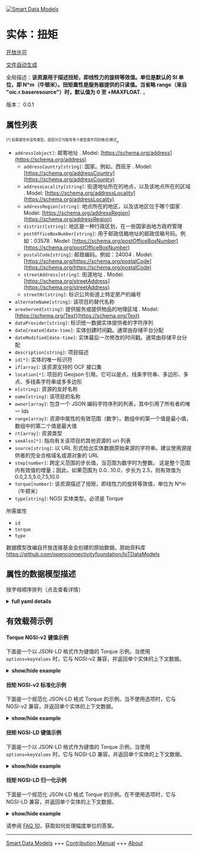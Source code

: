 <!-- 10-Header -->    
[![Smart Data Models](https://smartdatamodels.org/wp-content/uploads/2022/01/SmartDataModels_logo.png "Logo")](https://smartdatamodels.org)    
实体：扭矩    
=====<!-- /10-Header -->    
<!-- 15-License -->    
[开放许可](https://github.com/smart-data-models//dataModel.OCF/blob/master/Torque/LICENSE.md)    
[文件自动生成](https://docs.google.com/presentation/d/e/2PACX-1vTs-Ng5dIAwkg91oTTUdt8ua7woBXhPnwavZ0FxgR8BsAI_Ek3C5q97Nd94HS8KhP-r_quD4H0fgyt3/pub?start=false&loop=false&delayms=3000#slide=id.gb715ace035_0_60)    
<!-- /15-License -->    
<!-- 20-Description -->    
全局描述：**该资源用于描述扭矩，即线性力的旋转等效值。单位是默认的 SI 单位，即 N*m（牛顿米）。扭矩属性是服务器提供的只读值。当省略 range（来自 "oic.r.baseresource"）时，默认值为 0 至 +MAXFLOAT.** 。    
版本： 0.0.1    
<!-- /20-Description -->    
<!-- 30-PropertiesList -->    
## 属性列表    
<sup><sub>[*] 如果属性中没有类型，是因为它可能有多个类型或不同的格式/模式</sub></sup>。    
- `address[object]`: 邮寄地址  . Model: [https://schema.org/address](https://schema.org/address)	- `addressCountry[string]`: 国家。例如，西班牙  . Model: [https://schema.org/addressCountry](https://schema.org/addressCountry)    
	- `addressLocality[string]`: 街道地址所在的地点，以及该地点所在的区域  . Model: [https://schema.org/addressLocality](https://schema.org/addressLocality)    
	- `addressRegion[string]`: 地点所在的地区，以及该地区位于哪个国家  . Model: [https://schema.org/addressRegion](https://schema.org/addressRegion)    
	- `district[string]`: 地区是一种行政区划，在一些国家由地方政府管理      
	- `postOfficeBoxNumber[string]`: 用于邮政信箱地址的邮政信箱号码。例如：03578  . Model: [https://schema.org/postOfficeBoxNumber](https://schema.org/postOfficeBoxNumber)    
	- `postalCode[string]`: 邮政编码。例如：24004  . Model: [https://schema.org/https://schema.org/postalCode](https://schema.org/https://schema.org/postalCode)    
	- `streetAddress[string]`: 街道地址  . Model: [https://schema.org/streetAddress](https://schema.org/streetAddress)    
	- `streetNr[string]`: 标识公共街道上特定房产的编号      
- `alternateName[string]`: 该项目的替代名称  - `areaServed[string]`: 提供服务或提供物品的地理区域  . Model: [https://schema.org/Text](https://schema.org/Text)- `dataProvider[string]`: 标识统一数据实体提供者的字符序列  - `dateCreated[date-time]`: 实体创建时间戳。通常由存储平台分配  - `dateModified[date-time]`: 实体最后一次修改的时间戳。通常由存储平台分配  - `description[string]`: 项目描述  - `id[*]`: 实体的唯一标识符  - `if[array]`: 该资源支持的 OCF 接口集  - `location[*]`: 项目的 Geojson 引用。它可以是点、线条字符串、多边形、多点、多线条字符串或多多边形  - `n[string]`: 资源的友好名称  - `name[string]`: 该项目的名称  - `owner[array]`: 包含一个 JSON 编码字符序列的列表，其中引用了所有者的唯一 Ids  - `range[array]`: 资源中属性的有效范围（数字）。数组中的第一个值是最小值，数组中的第二个值是最大值  - `rt[array]`: 资源类型  - `seeAlso[*]`: 指向有关该项目的其他资源的 uri 列表  - `source[string]`: 以 URL 形式给出实体数据原始来源的字符串。建议使用源提供者的完全合格域名或源对象的 URL  - `step[number]`: 跨定义范围的步长值，当范围为数字时为整数。  这是整个范围内有效值的增量；因此，如果范围为 0.0...10.0，步长为 2.5，则有效值为 0.0,2.5,5.0,7.5,10.0  - `torque[number]`: 该资源描述了扭矩，即线性力的旋转等效值，单位为 N*m（牛顿米）  - `type[string]`: NGSI 实体类型。必须是 Torque  <!-- /30-PropertiesList -->    
<!-- 35-RequiredProperties -->    
所需属性    
- `id`  - `torque`  - `type`  <!-- /35-RequiredProperties -->    
<!-- 40-RequiredProperties -->    
数据模型改编自开放连接基金会创建的原始数据。原始资料库 https://github.com/openconnectivityfoundation/IoTDataModels    
<!-- /40-RequiredProperties -->    
<!-- 50-DataModelHeader -->    
## 属性的数据模型描述    
按字母顺序排列（点击查看详情）    
<!-- /50-DataModelHeader -->    
<!-- 60-ModelYaml -->    
<details><summary><strong>full yaml details</strong></summary>      
```yaml    
Torque:      
  description: 'This Resource describes the torque, which is the rotational equivalent of linear force. The unit, which is the default SI unit, is N*m (Newton metre). The torque Property is a read-only value that is provided by the server. When range (from ''oic.r.baseresource'') is omitted the default is 0 to +MAXFLOAT.'      
  properties:      
    address:      
      description: The mailing address      
      properties:      
        addressCountry:      
          description: 'The country. For example, Spain'      
          type: string      
          x-ngsi:      
            model: https://schema.org/addressCountry      
            type: Property      
        addressLocality:      
          description: 'The locality in which the street address is, and which is in the region'      
          type: string      
          x-ngsi:      
            model: https://schema.org/addressLocality      
            type: Property      
        addressRegion:      
          description: 'The region in which the locality is, and which is in the country'      
          type: string      
          x-ngsi:      
            model: https://schema.org/addressRegion      
            type: Property      
        district:      
          description: 'A district is a type of administrative division that, in some countries, is managed by the local government'      
          type: string      
          x-ngsi:      
            type: Property      
        postOfficeBoxNumber:      
          description: 'The post office box number for PO box addresses. For example, 03578'      
          type: string      
          x-ngsi:      
            model: https://schema.org/postOfficeBoxNumber      
            type: Property      
        postalCode:      
          description: 'The postal code. For example, 24004'      
          type: string      
          x-ngsi:      
            model: https://schema.org/https://schema.org/postalCode      
            type: Property      
        streetAddress:      
          description: The street address      
          type: string      
          x-ngsi:      
            model: https://schema.org/streetAddress      
            type: Property      
        streetNr:      
          description: Number identifying a specific property on a public street      
          type: string      
          x-ngsi:      
            type: Property      
      type: object      
      x-ngsi:      
        model: https://schema.org/address      
        type: Property      
    alternateName:      
      description: An alternative name for this item      
      type: string      
      x-ngsi:      
        type: Property      
    areaServed:      
      description: The geographic area where a service or offered item is provided      
      type: string      
      x-ngsi:      
        model: https://schema.org/Text      
        type: Property      
    dataProvider:      
      description: A sequence of characters identifying the provider of the harmonised data entity      
      type: string      
      x-ngsi:      
        type: Property      
    dateCreated:      
      description: Entity creation timestamp. This will usually be allocated by the storage platform      
      format: date-time      
      type: string      
      x-ngsi:      
        type: Property      
    dateModified:      
      description: Timestamp of the last modification of the entity. This will usually be allocated by the storage platform      
      format: date-time      
      type: string      
      x-ngsi:      
        type: Property      
    description:      
      description: A description of this item      
      type: string      
      x-ngsi:      
        type: Property      
    id:      
      anyOf:      
        - description: Identifier format of any NGSI entity      
          maxLength: 256      
          minLength: 1      
          pattern: ^[\w\-\.\{\}\$\+\*\[\]`|~^@!,:\\]+$      
          type: string      
          x-ngsi:      
            type: Property      
        - description: Identifier format of any NGSI entity      
          format: uri      
          type: string      
          x-ngsi:      
            type: Property      
      description: Unique identifier of the entity      
      x-ngsi:      
        type: Property      
    if:      
      description: The OCF Interface set supported by this Resource      
      items:      
        enum:      
          - oic.if.s      
          - oic.if.baseline      
        type: string      
      minItems: 1      
      readOnly: true      
      type: array      
      uniqueItems: true      
      x-ngsi:      
        type: Property      
    location:      
      description: 'Geojson reference to the item. It can be Point, LineString, Polygon, MultiPoint, MultiLineString or MultiPolygon'      
      oneOf:      
        - description: Geojson reference to the item. Point      
          properties:      
            bbox:      
              items:      
                type: number      
              minItems: 4      
              type: array      
            coordinates:      
              items:      
                type: number      
              minItems: 2      
              type: array      
            type:      
              enum:      
                - Point      
              type: string      
          required:      
            - type      
            - coordinates      
          title: GeoJSON Point      
          type: object      
          x-ngsi:      
            type: GeoProperty      
        - description: Geojson reference to the item. LineString      
          properties:      
            bbox:      
              items:      
                type: number      
              minItems: 4      
              type: array      
            coordinates:      
              items:      
                items:      
                  type: number      
                minItems: 2      
                type: array      
              minItems: 2      
              type: array      
            type:      
              enum:      
                - LineString      
              type: string      
          required:      
            - type      
            - coordinates      
          title: GeoJSON LineString      
          type: object      
          x-ngsi:      
            type: GeoProperty      
        - description: Geojson reference to the item. Polygon      
          properties:      
            bbox:      
              items:      
                type: number      
              minItems: 4      
              type: array      
            coordinates:      
              items:      
                items:      
                  items:      
                    type: number      
                  minItems: 2      
                  type: array      
                minItems: 4      
                type: array      
              type: array      
            type:      
              enum:      
                - Polygon      
              type: string      
          required:      
            - type      
            - coordinates      
          title: GeoJSON Polygon      
          type: object      
          x-ngsi:      
            type: GeoProperty      
        - description: Geojson reference to the item. MultiPoint      
          properties:      
            bbox:      
              items:      
                type: number      
              minItems: 4      
              type: array      
            coordinates:      
              items:      
                items:      
                  type: number      
                minItems: 2      
                type: array      
              type: array      
            type:      
              enum:      
                - MultiPoint      
              type: string      
          required:      
            - type      
            - coordinates      
          title: GeoJSON MultiPoint      
          type: object      
          x-ngsi:      
            type: GeoProperty      
        - description: Geojson reference to the item. MultiLineString      
          properties:      
            bbox:      
              items:      
                type: number      
              minItems: 4      
              type: array      
            coordinates:      
              items:      
                items:      
                  items:      
                    type: number      
                  minItems: 2      
                  type: array      
                minItems: 2      
                type: array      
              type: array      
            type:      
              enum:      
                - MultiLineString      
              type: string      
          required:      
            - type      
            - coordinates      
          title: GeoJSON MultiLineString      
          type: object      
          x-ngsi:      
            type: GeoProperty      
        - description: Geojson reference to the item. MultiLineString      
          properties:      
            bbox:      
              items:      
                type: number      
              minItems: 4      
              type: array      
            coordinates:      
              items:      
                items:      
                  items:      
                    items:      
                      type: number      
                    minItems: 2      
                    type: array      
                  minItems: 4      
                  type: array      
                type: array      
              type: array      
            type:      
              enum:      
                - MultiPolygon      
              type: string      
          required:      
            - type      
            - coordinates      
          title: GeoJSON MultiPolygon      
          type: object      
          x-ngsi:      
            type: GeoProperty      
      x-ngsi:      
        type: GeoProperty      
    n:      
      description: Friendly name of the Resource      
      maxLength: 64      
      readOnly: true      
      type: string      
      x-ngsi:      
        type: Property      
    name:      
      description: The name of this item      
      type: string      
      x-ngsi:      
        type: Property      
    owner:      
      description: A List containing a JSON encoded sequence of characters referencing the unique Ids of the owner(s)      
      items:      
        anyOf:      
          - description: Identifier format of any NGSI entity      
            maxLength: 256      
            minLength: 1      
            pattern: ^[\w\-\.\{\}\$\+\*\[\]`|~^@!,:\\]+$      
            type: string      
            x-ngsi:      
              type: Property      
          - description: Identifier format of any NGSI entity      
            format: uri      
            type: string      
            x-ngsi:      
              type: Property      
        description: Unique identifier of the entity      
        x-ngsi:      
          type: Property      
      type: array      
      x-ngsi:      
        type: Property      
    range:      
      description: 'The valid range for the Property in the Resource as a number. The first value in the array is the minimum value, the second value in the array is the maximum value'      
      items:      
        type: number      
      maxItems: 2      
      minItems: 2      
      readOnly: true      
      type: array      
      x-ngsi:      
        type: Property      
    rt:      
      description: The Resource Type      
      items:      
        enum:      
          - oic.r.torque      
        type: string      
      minItems: 1      
      readOnly: true      
      type: array      
      uniqueItems: true      
      x-ngsi:      
        type: Property      
    seeAlso:      
      description: list of uri pointing to additional resources about the item      
      oneOf:      
        - items:      
            format: uri      
            type: string      
          minItems: 1      
          type: array      
        - format: uri      
          type: string      
      x-ngsi:      
        type: Property      
    source:      
      description: 'A sequence of characters giving the original source of the entity data as a URL. Recommended to be the fully qualified domain name of the source provider, or the URL to the source object'      
      type: string      
      x-ngsi:      
        type: Property      
    step:      
      description: 'Step value across the defined range an integer when the range is a number.  This is the increment for valid values across the range; so if range is 0.0..10.0 and step is 2.5 then valid values are 0.0,2.5,5.0,7.5,10.0'      
      readOnly: true      
      type: number      
      x-ngsi:      
        type: Property      
    torque:      
      description: 'This Resource describes the torque, which is the rotational equivalent of linear force, in N*m (Newton metre)'      
      minimum: 0.0      
      readOnly: true      
      type: number      
      x-ngsi:      
        type: Property      
    type:      
      description: NGSI entity type. It has to be Torque      
      enum:      
        - Torque      
      type: string      
      x-ngsi:      
        type: Property      
  required:      
    - torque      
    - id      
    - type      
  type: object      
  x-derived-from: https://raw.githubusercontent.com/openconnectivityfoundation/IoTDataModels/master/Torque.swagger.json      
  x-disclaimer: 'Redistribution and use in source and binary forms, with or without modification, are permitted  provided that the license conditions are met. Copyleft (c) 2022 Contributors to Smart Data Models Program'      
  x-license-url: https://github.com/smart-data-models/dataModel.OCF/blob/master/Torque/LICENSE.md      
  x-model-schema: https://smart-data-models.github.io/dataModel.OCF/Torque/schema.json      
  x-model-tags: OCF      
  x-version: 0.0.1      
```    
</details>      
<!-- /60-ModelYaml -->    
<!-- 70-MiddleNotes -->    
<!-- /70-MiddleNotes -->    
<!-- 80-Examples -->    
## 有效载荷示例    
#### Torque NGSI-v2 键值示例    
下面是一个以 JSON-LD 格式作为键值的 Torque 示例。当使用 `options=keyValues` 时，它与 NGSI-v2 兼容，并返回单个实体的上下文数据。    
<details><summary><strong>show/hide example</strong></summary>      
```json  
{  
  "id": "urn:ngsi-ld:Torque:id:GOML:64303921",  
  "dateCreated": "2007-03-08T15:05:03Z",  
  "dateModified": "1980-04-19T10:28:10Z",  
  "source": "Work chance image quite there many true follow.",  
  "name": "Along chance either six success on. At be than always different American address. Former claim chance prevent",  
  "alternateName": "Off question source. Wrong section town deal movemen",  
  "description": "Now four management energy stay significant his. Artist ",  
  "dataProvider": "Indi",  
  "owner": [  
    "urn:ngsi-ld:Torque:items:PYEA:60976701",  
    "urn:ngsi-ld:Torque:items:GMZY:09925185"  
  ],  
  "seeAlso": [  
    "urn:ngsi-ld:Torque:items:VWTJ:71097951"  
  ],  
  "location": {  
    "type": "Point",  
    "coordinates": [  
      -55.8794045,  
      28.115695  
    ]  
  },  
  "address": {  
    "streetAddress": "Million size country site. He couple ground place what top.",  
    "addressLocality": "Effo",  
    "addressRegion": "Recognize information figure box international not type. Indeed between similar safe. Social issue indicate. Try while reveal bad audience grow ahead.",  
    "addressCountry": "Act window standard audience. Debat",  
    "postalCode": "Cost both general where. Agreement decade friend which.",  
    "postOfficeBoxNumber": "Player contain year bill ok choose today. Source firm drug senior.",  
    "streetNr": "Information animal car after back available. Federal indicate unit opportunity fear great.",  
    "district": "Plan PM more heavy "  
  },  
  "areaServed": "Painting child reflect up control instead company. Futur",  
  "torque": 285.9,  
  "rt": [  
    "oic.r.torque"  
  ],  
  "n": "Interview carry build impr",  
  "if": [  
    "oic.if.baseline"  
  ],  
  "range": [  
    421.9,  
    523.8  
  ],  
  "step": 857.2,  
  "type": "Torque"  
}  
```  
</details>    
#### 扭矩 NGSI-v2 标准化示例    
下面是一个规范化 JSON-LD 格式 Torque 的示例。当不使用选项时，它与 NGSI-v2 兼容，并返回单个实体的上下文数据。    
<details><summary><strong>show/hide example</strong></summary>      
```json  
{  
  "id": "urn:ngsi-ld:Torque:id:GOML:64303921",  
  "dateCreated": {  
    "type": "DateTime",  
    "value": "2007-03-08T15:05:03Z"  
  },  
  "dateModified": {  
    "type": "DateTime",  
    "value": "1980-04-19T10:28:10Z"  
  },  
  "source": {  
    "type": "Text",  
    "value": "Work chance image quite there many true follow."  
  },  
  "name": {  
    "type": "Text",  
    "value": "Along chance either six success on. At be than always different American address. Former claim chance prevent"  
  },  
  "alternateName": {  
    "type": "Text",  
    "value": "Off question source. Wrong section town deal movemen"  
  },  
  "description": {  
    "type": "Text",  
    "value": "Now four management energy stay significant his. Artist "  
  },  
  "dataProvider": {  
    "type": "Text",  
    "value": "Indi"  
  },  
  "owner": {  
    "type": "StructuredValue",  
    "value": [  
      "urn:ngsi-ld:Torque:items:PYEA:60976701",  
      "urn:ngsi-ld:Torque:items:GMZY:09925185"  
    ]  
  },  
  "seeAlso": {  
    "type": "StructuredValue",  
    "value": [  
      "urn:ngsi-ld:Torque:items:VWTJ:71097951"  
    ]  
  },  
  "location": {  
    "type": "geo:json",  
    "value": {  
      "type": "Point",  
      "coordinates": [  
        -55.8794045,  
        28.115695  
      ]  
    }  
  },  
  "address": {  
    "type": "StructuredValue",  
    "value": {  
      "streetAddress": "Million size country site. He couple ground place what top.",  
      "addressLocality": "Effo",  
      "addressRegion": "Recognize information figure box international not type. Indeed between similar safe. Social issue indicate. Try while reveal bad audience grow ahead.",  
      "addressCountry": "Act window standard audience. Debat",  
      "postalCode": "Cost both general where. Agreement decade friend which.",  
      "postOfficeBoxNumber": "Player contain year bill ok choose today. Source firm drug senior.",  
      "streetNr": "Information animal car after back available. Federal indicate unit opportunity fear great.",  
      "district": "Plan PM more heavy "  
    }  
  },  
  "areaServed": {  
    "type": "Text",  
    "value": "Painting child reflect up control instead company. Futur"  
  },  
  "torque": {  
    "type": "Number",  
    "value": 285.9  
  },  
  "rt": {  
    "type": "StructuredValue",  
    "value": [  
      "oic.r.torque"  
    ]  
  },  
  "n": {  
    "type": "Text",  
    "value": "Interview carry build impr"  
  },  
  "if": {  
    "type": "StructuredValue",  
    "value": [  
      "oic.if.baseline"  
    ]  
  },  
  "range": {  
    "type": "StructuredValue",  
    "value": [  
      421.9,  
      523.8  
    ]  
  },  
  "step": {  
    "type": "Number",  
    "value": 857.2  
  },  
  "type": "Torque"  
}  
```  
</details>    
#### 扭矩 NGSI-LD 键值示例    
下面是一个以 JSON-LD 格式作为键值的 Torque 示例。当使用 `options=keyValues` 时，它与 NGSI-LD 兼容，并返回单个实体的上下文数据。    
<details><summary><strong>show/hide example</strong></summary>      
```json  
{  
  "id": "urn:ngsi-ld:Torque:id:GOML:64303921",  
  "dateCreated": "2007-03-08T15:05:03Z",  
  "dateModified": "1980-04-19T10:28:10Z",  
  "source": "Work chance image quite there many true follow.",  
  "name": "Along chance either six success on. At be than always different American address. Former claim chance prevent",  
  "alternateName": "Off question source. Wrong section town deal movemen",  
  "description": "Now four management energy stay significant his. Artist ",  
  "dataProvider": "Indi",  
  "owner": [  
    "urn:ngsi-ld:Torque:items:PYEA:60976701",  
    "urn:ngsi-ld:Torque:items:GMZY:09925185"  
  ],  
  "seeAlso": [  
    "urn:ngsi-ld:Torque:items:VWTJ:71097951"  
  ],  
  "location": {  
    "type": "Point",  
    "coordinates": [  
      -55.8794045,  
      28.115695  
    ]  
  },  
  "address": {  
    "streetAddress": "Million size country site. He couple ground place what top.",  
    "addressLocality": "Effo",  
    "addressRegion": "Recognize information figure box international not type. Indeed between similar safe. Social issue indicate. Try while reveal bad audience grow ahead.",  
    "addressCountry": "Act window standard audience. Debat",  
    "postalCode": "Cost both general where. Agreement decade friend which.",  
    "postOfficeBoxNumber": "Player contain year bill ok choose today. Source firm drug senior.",  
    "streetNr": "Information animal car after back available. Federal indicate unit opportunity fear great.",  
    "district": "Plan PM more heavy "  
  },  
  "areaServed": "Painting child reflect up control instead company. Futur",  
  "torque": 285.9,  
  "rt": [  
    "oic.r.torque"  
  ],  
  "n": "Interview carry build impr",  
  "if": [  
    "oic.if.baseline"  
  ],  
  "range": [  
    421.9,  
    523.8  
  ],  
  "step": 857.2,  
  "type": "Torque",  
  "@context": [  
    "https://smartdatamodels.org/context.jsonld"  
  ]  
}  
```  
</details>    
#### 扭矩 NGSI-LD 归一化示例    
下面是一个规范化 JSON-LD 格式 Torque 的示例。在不使用选项时，它与 NGSI-LD 兼容，并返回单个实体的上下文数据。    
<details><summary><strong>show/hide example</strong></summary>      
```json  
{  
    "id": "urn:ngsi-ld:Torque:id:GOML:64303921",  
    "dateCreated": {  
        "type": "Property",  
        "value": {  
            "@type": "DateTime",  
            "@value": "2007-03-08T15:05:03Z"  
        }  
    },  
    "dateModified": {  
        "type": "Property",  
        "value": {  
            "@type": "DateTime",  
            "@value": "1980-04-19T10:28:10Z"  
        }  
    },  
    "source": {  
        "type": "Property",  
        "value": "Work chance image quite there many true follow."  
    },  
    "name": {  
        "type": "Property",  
        "value": "Along chance either six success on. At be than always different American address. Former claim chance prevent"  
    },  
    "alternateName": {  
        "type": "Property",  
        "value": "Off question source. Wrong section town deal movemen"  
    },  
    "description": {  
        "type": "Property",  
        "value": "Now four management energy stay significant his. Artist "  
    },  
    "dataProvider": {  
        "type": "Property",  
        "value": "Indi"  
    },  
    "owner": {  
        "type": "Property",  
        "value": [  
            "urn:ngsi-ld:Torque:items:PYEA:60976701",  
            "urn:ngsi-ld:Torque:items:GMZY:09925185"  
        ]  
    },  
    "seeAlso": {  
        "type": "Property",  
        "value": [  
            "urn:ngsi-ld:Torque:items:VWTJ:71097951"  
        ]  
    },  
    "location": {  
        "type": "GeoProperty",  
        "value": {  
            "type": "Point",  
            "coordinates": [  
                -55.8794045,  
                28.115695  
            ]  
        }  
    },  
    "address": {  
        "type": "Property",  
        "value": {  
            "streetAddress": "Million size country site. He couple ground place what top.",  
            "addressLocality": "Effo",  
            "addressRegion": "Recognize information figure box international not type. Indeed between similar safe. Social issue indicate. Try while reveal bad audience grow ahead.",  
            "addressCountry": "Act window standard audience. Debat",  
            "postalCode": "Cost both general where. Agreement decade friend which.",  
            "postOfficeBoxNumber": "Player contain year bill ok choose today. Source firm drug senior.",  
            "streetNr": "Information animal car after back available. Federal indicate unit opportunity fear great.",  
            "district": "Plan PM more heavy "  
        }  
    },  
    "areaServed": {  
        "type": "Property",  
        "value": "Painting child reflect up control instead company. Futur"  
    },  
    "torque": {  
        "type": "Property",  
        "value": 285.9  
    },  
    "rt": {  
        "type": "Property",  
        "value": [  
            "oic.r.torque"  
        ]  
    },  
    "n": {  
        "type": "Property",  
        "value": "Interview carry build impr"  
    },  
    "if": {  
        "type": "Property",  
        "value": [  
            "oic.if.baseline"  
        ]  
    },  
    "range": {  
        "type": "Property",  
        "value": [  
            421.9,  
            523.8  
        ]  
    },  
    "step": {  
        "type": "Property",  
        "value": 857.2  
    },  
    "type": "Torque",  
    "@context": [  
        "https://smartdatamodels.org/context.jsonld"  
    ]  
}  
```  
</details><!-- /80-Examples -->    
<!-- 90-FooterNotes -->    
<!-- /90-FooterNotes -->    
<!-- 95-Units -->    
请参阅 [FAQ 10](https://smartdatamodels.org/index.php/faqs/)，获取如何处理幅度单位的答案。    
<!-- /95-Units -->    
<!-- 97-LastFooter -->    
---    
[Smart Data Models](https://smartdatamodels.org) +++ [Contribution Manual](https://bit.ly/contribution_manual) +++ [About](https://bit.ly/Introduction_SDM)<!-- /97-LastFooter -->    
